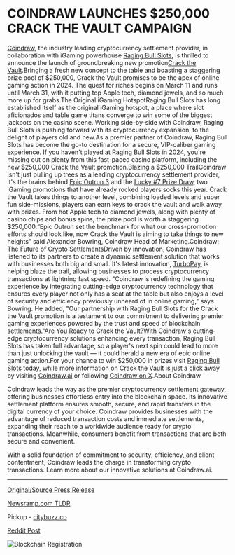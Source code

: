 # COINDRAW LAUNCHES $250,000 CRACK THE VAULT CAMPAIGN

[Coindraw](http://www.coindraw.ai), the industry leading cryptocurrency settlement provider, in collaboration with iGaming powerhouse [Raging Bull Slots](https://www.ragingbullslots.com/), is thrilled to announce the launch of groundbreaking new promotion[Crack the Vault](https://ragingbullslots.com/crack-the-vault/).Bringing a fresh new concept to the table and boasting a staggering prize pool of $250,000, Crack the Vault promises to be the apex of online gaming action in 2024. The quest for riches begins on March 11 and runs until March 31, with it putting top Apple tech, diamond jewels, and so much more up for grabs.The Original iGaming HotspotRaging Bull Slots has long established itself as the original iGaming hotspot, a place where slot aficionados and table game titans converge to win some of the biggest jackpots on the casino scene. Working side-by-side with Coindraw, Raging Bull Slots is pushing forward with its cryptocurrency expansion, to the delight of players old and new.As a premier partner of Coindraw, Raging Bull Slots has become the go-to destination for a secure, VIP-caliber gaming experience. If you haven't played at Raging Bull Slots in 2024, you're missing out on plenty from this fast-paced casino platform, including the new $250,000 Crack the Vault promotion.[](https://ragingbullslots.com/crack-the-vault/)Blazing a $250,000 TrailCoindraw isn't just pulling up trees as a leading cryptocurrency settlement provider, it's the brains behind [Epic Outrun 3](https://www.slotsofvegas.com/epic-outrun-3/) and the [Lucky #7 Prize Draw](http://www.planet7casino.com/luckynumber7/), two iGaming promotions that have already rocked players socks this year. Crack the Vault takes things to another level, combining loaded levels and super fun side-missions, players can earn keys to crack the vault and walk away with prizes. From hot Apple tech to diamond jewels, along with plenty of casino chips and bonus spins, the prize pool is worth a staggering $250,000.“Epic Outrun set the benchmark for what our cross-promotion efforts should look like, now Crack the Vault is aiming to take things to new heights” said Alexander Bowring, Coindraw Head of Marketing.[](https://ragingbullslots.com/crack-the-vault/)Coindraw: The Future of Crypto SettlementsDriven by innovation, Coindraw has listened to its partners to create a dynamic settlement solution that works with businesses both big and small. It's latest innovation, [TurboPay](https://coindraw.ai/turbopay/), is helping blaze the trail, allowing businesses to process cryptocurrency transactions at lightning fast speed. "Coindraw is redefining the gaming experience by integrating cutting-edge cryptocurrency technology that ensures every player not only has a seat at the table but also enjoys a level of security and efficiency previously unheard of in online gaming," says Bowring. He added, "Our partnership with Raging Bull Slots for the Crack the Vault promotion is a testament to our commitment to delivering premier gaming experiences powered by the trust and speed of blockchain settlements."Are You Ready to Crack the Vault?With Coindraw's cutting-edge cryptocurrency solutions enhancing every transaction, Raging Bull Slots has taken full advantage, so a player's next spin could lead to more than just unlocking the vault — it could herald a new era of epic online gaming action.For your chance to win $250,000 in prizes visit [Raging Bull Slots](https://ragingbullslots.com/crack-the-vault/) today, while more information on Crack the Vault is just a click away by visiting [Coindraw.ai](https://coindraw.ai/crack-the-vault-raging-bull-win-250000) or following [Coindraw on X](https://twitter.com/coindraw_ai).About Coindraw

Coindraw leads the way as the premier cryptocurrency settlement gateway, offering businesses effortless entry into the blockchain space. Its innovative settlement platform ensures smooth, secure, and rapid transfers in the digital currency of your choice. Coindraw provides businesses with the advantage of reduced transaction costs and immediate settlements, expanding their reach to a worldwide audience ready for crypto transactions. Meanwhile, consumers benefit from transactions that are both secure and convenient.

With a solid foundation of commitment to security, efficiency, and client contentment, Coindraw leads the charge in transforming crypto transactions. Learn more about our innovative solutions at Coindraw.ai. 

---

[Original/Source Press Release](https://blockchainwire.io/press-release/coindraw-launches-250000-crack-the-vault-campaign)
                    

[Newsramp.com TLDR](https://newsramp.com/curated-news/coindraw-and-raging-bull-slots-announce-250000-crack-the-vault-promotion/b485b71875c0b9b75a15ba499f52a3cf) 


Pickup - [citybuzz.co](https://citybuzz.co/2024/03/12/coindraw-and-raging-bull-slots-launch-250000-crack-the-vault-campaign)
 



[Reddit Post](https://www.reddit.com/r/newsramp/comments/1bd15gl/coindraw_and_raging_bull_slots_announce_250000/) 



![Blockchain Registration](https://cdn.newsramp.app/blockchainwire/qrcode/243/12/irisoM8B.webp)